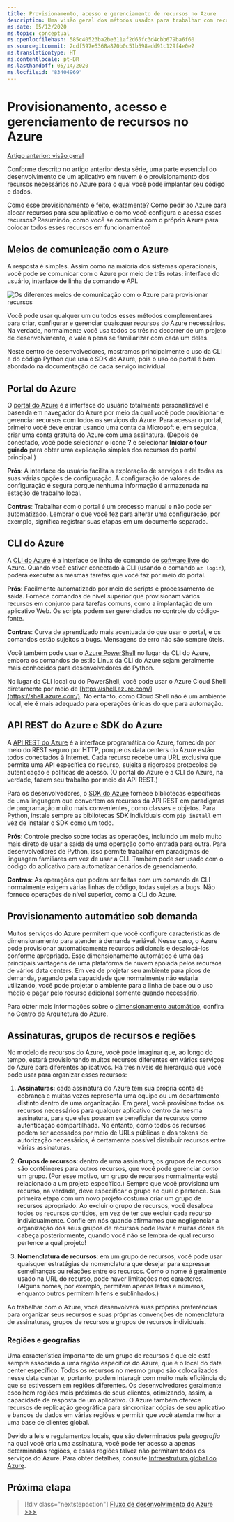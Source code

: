 ```yaml
---
title: Provisionamento, acesso e gerenciamento de recursos no Azure
description: Uma visão geral dos métodos usados para trabalhar com recursos do Azure, incluindo o portal do Azure, a CLI do Azure e o SDK do Azure.
ms.date: 05/12/2020
ms.topic: conceptual
ms.openlocfilehash: 585c40523ba2be311af2d65fc3d4cbb679ba6f60
ms.sourcegitcommit: 2cdf597e5368a870b0c51b598add91c129f4e0e2
ms.translationtype: HT
ms.contentlocale: pt-BR
ms.lasthandoff: 05/14/2020
ms.locfileid: "83404969"
---
```

# <a name="provisioning-accessing-and-managing-resources-on-azure"></a>Provisionamento, acesso e gerenciamento de recursos no Azure

[Artigo anterior: visão geral](cloud-development-overview.md)

Conforme descrito no artigo anterior desta série, uma parte essencial do desenvolvimento de um aplicativo em nuvem é o provisionamento dos recursos necessários no Azure para o qual você pode implantar seu código e dados.

Como esse provisionamento é feito, exatamente? Como pedir ao Azure para alocar recursos para seu aplicativo e como você configura e acessa esses recursos? Resumindo, como você se comunica com o próprio Azure para colocar todos esses recursos em funcionamento?

## <a name="means-of-communicating-with-azure"></a>Meios de comunicação com o Azure

A resposta é simples. Assim como na maioria dos sistemas operacionais, você pode se comunicar com o Azure por meio de três rotas: interface do usuário, interface de linha de comando e API.

![Os diferentes meios de comunicação com o Azure para provisionar recursos](media/cloud-development/communication-with-azure.png)

Você pode usar qualquer um ou todos esses métodos complementares para criar, configurar e gerenciar quaisquer recursos do Azure necessários. Na verdade, normalmente você usa todos os três no decorrer de um projeto de desenvolvimento, e vale a pena se familiarizar com cada um deles.

Neste centro de desenvolvedores, mostramos principalmente o uso da CLI e do código Python que usa o SDK do Azure, pois o uso do portal é bem abordado na documentação de cada serviço individual.

## <a name="azure-portal"></a>Portal do Azure

O [portal do Azure](https://portal.azure.com) é a interface do usuário totalmente personalizável e baseada em navegador do Azure por meio da qual você pode provisionar e gerenciar recursos com todos os serviços do Azure. Para acessar o portal, primeiro você deve entrar usando uma conta da Microsoft e, em seguida, criar uma conta gratuita do Azure com uma assinatura. (Depois de conectado, você pode selecionar o ícone **?** e selecionar **Iniciar o tour guiado** para obter uma explicação simples dos recursos do portal principal.)

**Prós**: A interface do usuário facilita a exploração de serviços e de todas as suas várias opções de configuração. A configuração de valores de configuração é segura porque nenhuma informação é armazenada na estação de trabalho local.

**Contras**: Trabalhar com o portal é um processo manual e não pode ser automatizado. Lembrar o que você fez para alterar uma configuração, por exemplo, significa registrar suas etapas em um documento separado.

## <a name="azure-cli"></a>CLI do Azure

A [CLI do Azure](/cli/azure/?view=azure-cli-latest) é a interface de linha de comando de [software livre](https://github.com/Azure/azure-cli) do Azure. Quando você estiver conectado à CLI (usando o comando `az login`), poderá executar as mesmas tarefas que você faz por meio do portal.
  
**Prós**: Facilmente automatizado por meio de scripts e processamento de saída. Fornece comandos de nível superior que provisionam vários recursos em conjunto para tarefas comuns, como a implantação de um aplicativo Web. Os scripts podem ser gerenciados no controle do código-fonte.

**Contras**: Curva de aprendizado mais acentuada do que usar o portal, e os comandos estão sujeitos a bugs. Mensagens de erro não são sempre úteis.

Você também pode usar o [Azure PowerShell](/powershell/) no lugar da CLI do Azure, embora os comandos do estilo Linux da CLI do Azure sejam geralmente mais conhecidos para desenvolvedores do Python.

No lugar da CLI local ou do PowerShell, você pode usar o Azure Cloud Shell diretamente por meio de [https://shell.azure.com/](https://shell.azure.com/). No entanto, como Cloud Shell não é um ambiente local, ele é mais adequado para operações únicas do que para automação.

## <a name="azure-rest-api-and-azure-sdk"></a>API REST do Azure e SDK do Azure

A [API REST do Azure](/rest/api/?view=Azure) é a interface programática do Azure, fornecida por meio do REST seguro por HTTP, porque os data centers do Azure estão todos conectados à Internet. Cada recurso recebe uma URL exclusiva que permite uma API específica do recurso, sujeita a rigorosos protocolos de autenticação e políticas de acesso. (O portal do Azure e a CLI do Azure, na verdade, fazem seu trabalho por meio da API REST.)

Para os desenvolvedores, o [SDK do Azure](https://azure.microsoft.com/downloads/) fornece bibliotecas específicas de uma linguagem que convertem os recursos da API REST em paradigmas de programação muito mais convenientes, como classes e objetos. Para Python, instale sempre as bibliotecas SDK individuais com `pip install` em vez de instalar o SDK como um todo.

**Prós**: Controle preciso sobre todas as operações, incluindo um meio muito mais direto de usar a saída de uma operação como entrada para outra. Para desenvolvedores de Python, isso permite trabalhar em paradigmas de linguagem familiares em vez de usar a CLI. Também pode ser usado com o código do aplicativo para automatizar cenários de gerenciamento.
  
**Contras**: As operações que podem ser feitas com um comando da CLI normalmente exigem várias linhas de código, todas sujeitas a bugs. Não fornece operações de nível superior, como a CLI do Azure.

## <a name="automatic-on-demand-provisioning"></a>Provisionamento automático sob demanda

Muitos serviços do Azure permitem que você configure características de dimensionamento para atender à demanda variável. Nesse caso, o Azure pode provisionar automaticamente recursos adicionais e desalocá-los conforme apropriado. Esse dimensionamento automático é uma das principais vantagens de uma plataforma de nuvem apoiada pelos recursos de vários data centers. Em vez de projetar seu ambiente para picos de demanda, pagando pela capacidade que normalmente não estaria utilizando, você pode projetar o ambiente para a linha de base ou o uso médio e pagar pelo recurso adicional somente quando necessário.

Para obter mais informações sobre o [dimensionamento automático](/azure/architecture/best-practices/auto-scaling), confira no Centro de Arquitetura do Azure.

## <a name="subscriptions-resource-groups-and-regions"></a>Assinaturas, grupos de recursos e regiões

No modelo de recursos do Azure, você pode imaginar que, ao longo do tempo, estará provisionando muitos recursos diferentes em vários serviços do Azure para diferentes aplicativos. Há três níveis de hierarquia que você pode usar para organizar esses recursos:

1. **Assinaturas**: cada assinatura do Azure tem sua própria conta de cobrança e muitas vezes representa uma equipe ou um departamento distinto dentro de uma organização. Em geral, você provisiona todos os recursos necessários para qualquer aplicativo dentro da mesma assinatura, para que eles possam se beneficiar de recursos como autenticação compartilhada. No entanto, como todos os recursos podem ser acessados por meio de URLs públicas e dos tokens de autorização necessários, é certamente possível distribuir recursos entre várias assinaturas.

1. **Grupos de recursos**: dentro de uma assinatura, os grupos de recursos são contêineres para outros recursos, que você pode gerenciar *como* um grupo. (Por esse motivo, um grupo de recursos normalmente está relacionado a um projeto específico.) Sempre que você provisiona um recurso, na verdade, deve especificar o grupo ao qual o pertence. Sua primeira etapa com um novo projeto costuma criar um grupo de recursos apropriado. Ao excluir o grupo de recursos, você desaloca todos os recursos contidos, em vez de ter que excluir cada recurso individualmente. Confie em nós quando afirmamos que negligenciar a organização dos seus grupos de recursos pode levar a muitas dores de cabeça posteriormente, quando você não se lembra de qual recurso pertence a qual projeto!

1. **Nomenclatura de recursos**: em um grupo de recursos, você pode usar quaisquer estratégias de nomenclatura que desejar para expressar semelhanças ou relações entre os recursos. Como o nome é geralmente usado na URL do recurso, pode haver limitações nos caracteres. (Alguns nomes, por exemplo, permitem apenas letras e números, enquanto outros permitem hifens e sublinhados.)

Ao trabalhar com o Azure, você desenvolverá suas próprias preferências para organizar seus recursos e suas próprias convenções de nomenclatura de assinaturas, grupos de recursos e grupos de recursos individuais.

### <a name="regions-and-geographies"></a>Regiões e geografias

Uma característica importante de um grupo de recursos é que ele está sempre associado a uma *região* específica do Azure, que é o local do data center específico. Todos os recursos no mesmo grupo são colocalizados nesse data center e, portanto, podem interagir com muito mais eficiência do que se estivessem em regiões diferentes. Os desenvolvedores geralmente escolhem regiões mais próximas de seus clientes, otimizando, assim, a capacidade de resposta de um aplicativo. O Azure também oferece recursos de replicação geográfica para sincronizar cópias de seu aplicativo e bancos de dados em várias regiões e permitir que você atenda melhor a uma base de clientes global.

Devido a leis e regulamentos locais, que são determinados pela *geografia* na qual você cria uma assinatura, você pode ter acesso a apenas determinadas regiões, e essas regiões talvez não permitam todos os serviços do Azure. Para obter detalhes, consulte [Infraestrutura global do Azure](https://azure.microsoft.com/global-infrastructure/).

## <a name="next-step"></a>Próxima etapa

> [!div class="nextstepaction"]
> [Fluxo de desenvolvimento do Azure >>>](cloud-development-flow.md)
